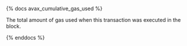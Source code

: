{% docs avax_cumulative_gas_used %}

The total amount of gas used when this transaction was executed in the block. 

{% enddocs %}